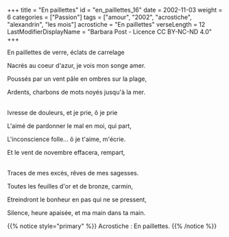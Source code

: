 +++
title = "En paillettes"
id = "en_paillettes_16"
date = 2002-11-03
weight = 6
categories = ["Passion"]
tags = ["amour", "2002", "acrostiche", "alexandrin", "les mois"]
acrostiche = "En paillettes"
verseLength = 12
LastModifierDisplayName = "Barbara Post - Licence CC BY-NC-ND 4.0"
+++

En paillettes de verre, éclats de carrelage

Nacrés au coeur d'azur, je vois mon songe amer.

Poussés par un vent pâle en ombres sur la plage,

Ardents, charbons de mots noyés jusqu'à la mer.

 \
Ivresse de douleurs, et je prie, ô je prie

L'aimé de pardonner le mal en moi, qui part,

L'inconscience folle... ô je t'aime, m'écrie.

Et le vent de novembre effacera, rempart,

 \
Traces de mes excès, rêves de mes sagesses.

Toutes les feuilles d'or et de bronze, carmin,

Etreindront le bonheur en pas qui ne se pressent,

Silence, heure apaisée, et ma main dans ta main.

{{% notice style="primary" %}}
Acrostiche : En paillettes.
{{% /notice %}}
